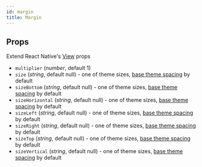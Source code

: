 ```yaml
---
id: margin
title: Margin
---
```

## Props
Extend React Native's [View](https://facebook.github.io/react-native/docs/view#props) props
- `multiplier` (_number_, default 1)
- `size` (_string_, default null) - one of theme sizes, [base theme spacing](../Theme.md#spacing) by default
- `sizeBottom` (_string_, default null) - one of theme sizes, [base theme spacing](../Theme.md#spacing) by default
- `sizeHorizontal` (_string_, default null) - one of theme sizes, [base theme spacing](../Theme.md#spacing) by default
- `sizeLeft` (_string_, default null) - one of theme sizes, [base theme spacing](../Theme.md#spacing) by default
- `sizeRight` (_string_, default null) - one of theme sizes, [base theme spacing](../Theme.md#spacing) by default
- `sizeTop` (_string_, default null) - one of theme sizes, [base theme spacing](../Theme.md#spacing) by default
- `sizeVertical` (_string_, default null) - one of theme sizes, [base theme spacing](../Theme.md#spacing) by default
